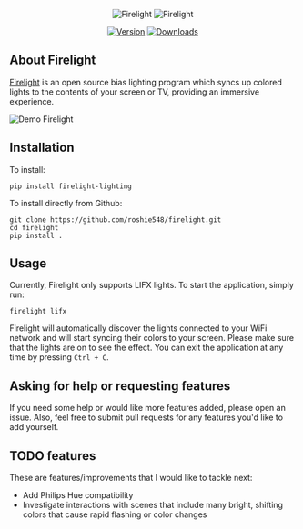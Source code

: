 <div align="center">

![Firelight](doc/firelight-dark.png#gh-dark-mode-only)
![Firelight](doc/firelight-light.png#gh-light-mode-only)

[![Version](https://shields.io/badge/firelight-v1.0.0-blue)](https://pypi.org/project/firelight-lighting/)
[![Downloads](https://pepy.tech/badge/firelight-lighting)](https://pepy.tech/project/firelight-lighting)

</div>

## About Firelight
[Firelight](https://github.com/roshie548/firelight) is an open source bias lighting program which syncs up colored lights to the contents of your screen or TV, providing an immersive experience.

![Demo Firelight](doc/firelight-demo.gif)

## Installation
To install:
```
pip install firelight-lighting
```

To install directly from Github:
```
git clone https://github.com/roshie548/firelight.git
cd firelight
pip install .
```

## Usage
Currently, Firelight only supports LIFX lights. To start the application, simply run:
```
firelight lifx
```
Firelight will automatically discover the lights connected to your WiFi network and will start syncing their colors to your screen. Please make sure that the lights are on to see the effect. You can exit the application at any time by pressing `Ctrl + C`.

## Asking for help or requesting features
If you need some help or would like more features added, please open an issue.
Also, feel free to submit pull requests for any features you'd like to add yourself.

## TODO features
These are features/improvements that I would like to tackle next:

- Add Philips Hue compatibility
- Investigate interactions with scenes that include many bright, shifting colors that cause rapid flashing or color changes
